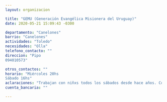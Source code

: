 ```yaml
---
layout: organizacion

title: "GEMU (Generación Evangélica Misionera del Uruguay)"
date: 2020-05-21 15:09:43 -0300

departamento: "Canelones"
barrio: "Canelones"
actividades: "Toledo"
necesidades: "Olla"
telefono_contacto: ""
direccion: "Pipo
094010573"

otros_contactos: ""
horario: "Miércoles 20hs
Sábado 16hs"
aclaraciones: "Trabajan con niñxs todos los sábados desde hace años. Comienzan a hacer vianda para los niñxs y se suman varias personas del barrio. Ponen de su bolsillo. Tienen un centro de rehabilitación. "
cuenta_bancaria: ""

---
```

